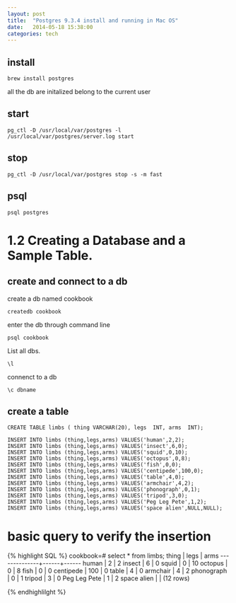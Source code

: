 ```yaml
---
layout: post
title:  "Postgres 9.3.4 install and running in Mac OS"
date:   2014-05-18 15:38:00
categories: tech
---
```



## install

    brew install postgres

all the db are initalized belong to the current user

## start

    pg_ctl -D /usr/local/var/postgres -l /usr/local/var/postgres/server.log start

## stop

    pg_ctl -D /usr/local/var/postgres stop -s -m fast


## psql

    psql postgres


# 1.2 Creating a Database and a Sample Table.




## create and connect to a db

create a db named cookbook

    createdb cookbook

enter the db through command line

    psql cookbook

List all dbs.

    \l

connenct to a db

    \c dbname

## create a table

    CREATE TABLE limbs ( thing VARCHAR(20), legs  INT, arms  INT);

    INSERT INTO limbs (thing,legs,arms) VALUES('human',2,2);
    INSERT INTO limbs (thing,legs,arms) VALUES('insect',6,0);
    INSERT INTO limbs (thing,legs,arms) VALUES('squid',0,10);
    INSERT INTO limbs (thing,legs,arms) VALUES('octopus',0,8);
    INSERT INTO limbs (thing,legs,arms) VALUES('fish',0,0);
    INSERT INTO limbs (thing,legs,arms) VALUES('centipede',100,0);
    INSERT INTO limbs (thing,legs,arms) VALUES('table',4,0);
    INSERT INTO limbs (thing,legs,arms) VALUES('armchair',4,2);
    INSERT INTO limbs (thing,legs,arms) VALUES('phonograph',0,1);
    INSERT INTO limbs (thing,legs,arms) VALUES('tripod',3,0);
    INSERT INTO limbs (thing,legs,arms) VALUES('Peg Leg Pete',1,2);
    INSERT INTO limbs (thing,legs,arms) VALUES('space alien',NULL,NULL);

# basic query to verify the insertion

{% highlight SQL %}
cookbook=# select * from limbs;
    thing     | legs | arms
--------------+------+------
 human        |    2 |    2
 insect       |    6 |    0
 squid        |    0 |   10
 octopus      |    0 |    8
 fish         |    0 |    0
 centipede    |  100 |    0
 table        |    4 |    0
 armchair     |    4 |    2
 phonograph   |    0 |    1
 tripod       |    3 |    0
 Peg Leg Pete |    1 |    2
 space alien  |      |
(12 rows)

{% endhighlilght %}
